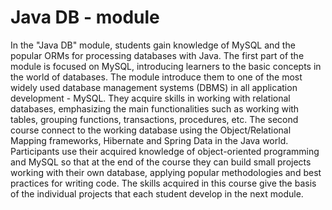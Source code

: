 # Java DB - module
In the "Java DB" module, students gain knowledge of MySQL and the popular ORMs for processing databases with Java.
The first part of the module is focused on MySQL, introducing learners to the basic concepts in the world of databases.
The module introduce them to one of the most widely used database management systems (DBMS) in all application development - MySQL.
They acquire skills in working with relational databases, emphasizing the main functionalities such as working with tables, grouping functions, transactions, procedures, etc.
The second course connect to the working database using the Object/Relational Mapping frameworks, Hibernate and Spring Data in the Java world.
Participants use their acquired knowledge of object-oriented programming and MySQL so that at the end of the course they can build small projects working with their own database, applying popular methodologies and best practices for writing code.
The skills acquired in this course give the basis of the individual projects that each student develop in the next module.
